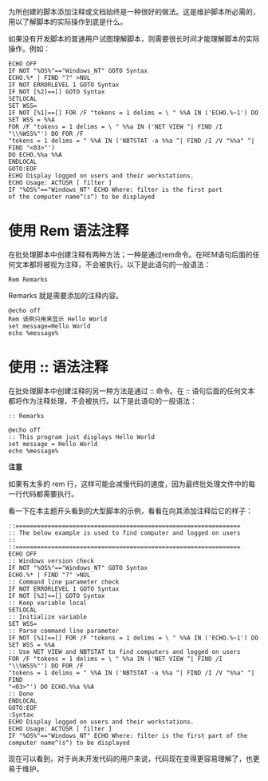 为所创建的脚本添加注释或文档始终是一种很好的做法。这是维护脚本所必需的，用以了解脚本的实际操作到底是什么。

如果没有开发脚本的普通用户试图理解脚本，则需要很长时间才能理解脚本的实际操作。例如：

```shell
ECHO OFF 
IF NOT "%OS%"=="Windows_NT" GOTO Syntax 
ECHO.%* | FIND "?" >NUL 
IF NOT ERRORLEVEL 1 GOTO Syntax 
IF NOT [%2]==[] GOTO Syntax 
SETLOCAL 
SET WSS= 
IF NOT [%1]==[] FOR /F "tokens = 1 delims = \ " %%A IN ('ECHO.%~1') DO SET WSS = %%A 
FOR /F "tokens = 1 delims = \ " %%a IN ('NET VIEW ^| FIND /I "\\%WSS%"') DO FOR /F 
"tokens = 1 delims = " %%A IN ('NBTSTAT -a %%a ^| FIND /I /V "%%a" ^| FIND "<03>"') 
DO ECHO.%%a %%A 
ENDLOCAL 
GOTO:EOF 
ECHO Display logged on users and their workstations. 
ECHO Usage: ACTUSR [ filter ] 
IF "%OS%"=="Windows_NT" ECHO Where: filter is the first part 
of the computer name^(s^) to be displayed
```

# 使用 Rem 语法注释

在批处理脚本中创建注释有两种方法；一种是通过rem命令。在REM语句后面的任何文本都将被视为注释，不会被执行。以下是此语句的一般语法：

`Rem Remarks`

Remarks 就是需要添加的注释内容。

```shell
@echo off 
Rem 该例只用来显示 Hello World
set message=Hello World 
echo %message%
```

# 使用 :: 语法注释

在批处理脚本中创建注释的另一种方法是通过 :: 命令。在 :: 语句后面的任何文本都将作为注释处理，不会被执行。以下是此语句的一般语法：

`:: Remarks`

```shell
@echo off 
:: This program just displays Hello World 
set message = Hello World 
echo %message%
```

**注意**

如果有太多的 rem 行，这样可能会减慢代码的速度，因为最终批处理文件中的每一行代码都需要执行。

看一下在本主题开头看到的大型脚本的示例，看看在向其添加注释后它的样子：

```shell
::===============================================================
:: The below example is used to find computer and logged on users
::
::===============================================================
ECHO OFF 
:: Windows version check 
IF NOT "%OS%"=="Windows_NT" GOTO Syntax 
ECHO.%* | FIND "?" >NUL 
:: Command line parameter check 
IF NOT ERRORLEVEL 1 GOTO Syntax
IF NOT [%2]==[] GOTO Syntax 
:: Keep variable local 
SETLOCAL 
:: Initialize variable 
SET WSS= 
:: Parse command line parameter 
IF NOT [%1]==[] FOR /F "tokens = 1 delims = \ " %%A IN ('ECHO.%~1') DO SET WSS = %%A 
:: Use NET VIEW and NBTSTAT to find computers and logged on users 
FOR /F "tokens = 1 delims = \ " %%a IN ('NET VIEW ^| FIND /I "\\%WSS%"') DO FOR /F 
"tokens = 1 delims = " %%A IN ('NBTSTAT -a %%a ^| FIND /I /V "%%a" ^| FIND 
"<03>"') DO ECHO.%%a %%A 
:: Done 
ENDLOCAL
GOTO:EOF 
:Syntax 
ECHO Display logged on users and their workstations. 
ECHO Usage: ACTUSR [ filter ] 
IF "%OS%"=="Windows_NT" ECHO Where: filter is the first part of the 
computer name^(s^) to be displayed
```

现在可以看到，对于尚未开发代码的用户来说，代码现在变得更容易理解了，也更易于维护。